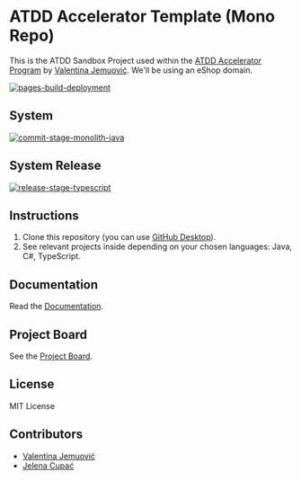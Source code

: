 # ATDD Accelerator Template (Mono Repo)

This is the ATDD Sandbox Project used within the [ATDD Accelerator Program](https://atdd-accelerator.optivem.com/) by [Valentina Jemuović](https://www.linkedin.com/in/valentinajemuovic/). We'll be using an eShop domain.

[![pages-build-deployment](https://github.com/valentinajemuovic/eshop/actions/workflows/pages/pages-build-deployment/badge.svg)](https://github.com/valentinajemuovic/eshop/actions/workflows/pages/pages-build-deployment)

## System

[![commit-stage-monolith-java](https://github.com/valentinajemuovic/eshop/actions/workflows/commit-stage-monolith-java.yml/badge.svg)](https://github.com/valentinajemuovic/eshop/actions/workflows/commit-stage-monolith-java.yml)

## System Release

[![release-stage-typescript](https://github.com/valentinajemuovic/eshop/actions/workflows/release-stage-typescript.yml/badge.svg)](https://github.com/valentinajemuovic/eshop/actions/workflows/release-stage-typescript.yml)


## Instructions

1. Clone this repository (you can use [GitHub Desktop](https://desktop.github.com/download/)).
2. See relevant projects inside depending on your chosen languages: Java, C#, TypeScript.

## Documentation

Read the [Documentation](https://optivem.github.io/atdd-accelerator-template-mono-repo/).

## Project Board

See the [Project Board](https://github.com/orgs/optivem/projects/3/views/1).

## License

MIT License

## Contributors

- [Valentina Jemuović](https://www.linkedin.com/in/valentinajemuovic/)
- [Jelena Cupać](https://www.linkedin.com/in/jelenacupac/)
